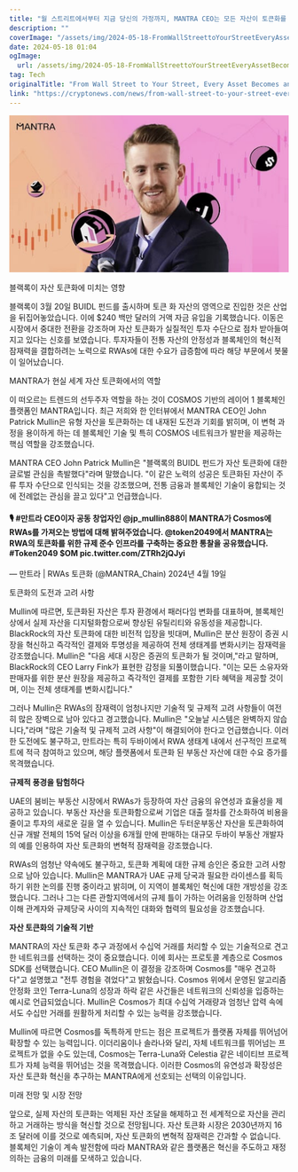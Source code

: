```yaml
---
title: "월 스트리트에서부터 지금 당신의 가정까지, MANTRA CEO는 모든 자산이 토큰화를 통해 투자 기회가 된다고 말합니다"
description: ""
coverImage: "/assets/img/2024-05-18-FromWallStreettoYourStreetEveryAssetBecomesanInvestmentOpportunityThroughTokenizationsaysMANTRACEO_thumbnail.png"
date: 2024-05-18 01:04
ogImage: 
  url: /assets/img/2024-05-18-FromWallStreettoYourStreetEveryAssetBecomesanInvestmentOpportunityThroughTokenizationsaysMANTRACEO_thumbnail.png
tag: Tech
originalTitle: "From Wall Street to Your Street, Every Asset Becomes an Investment Opportunity Through Tokenization, says MANTRA CEO"
link: "https://cryptonews.com/news/from-wall-street-to-your-street-every-asset-becomes-an-investment-opportunity-through-tokenization-says-mantra-ceo.htm"
---
```




![From Wall Street to Your Street, Every Asset Becomes an Investment Opportunity Through Tokenization, says MANTRA CEO](/assets/img/2024-05-18-FromWallStreettoYourStreetEveryAssetBecomesanInvestmentOpportunityThroughTokenizationsaysMANTRACEO_thumbnail.png)

블랙록이 자산 토큰화에 미치는 영향


<div class="content-ad"></div>

블랙록이 3월 20일 BUIDL 펀드를 출시하며 토큰 화 자산의 영역으로 진입한 것은 산업을 뒤집어놓았습니다. 이에 $240 백만 달러의 거액 자금 유입을 기록했습니다. 이동은 시장에서 중대한 전환을 강조하며 자산 토큰화가 실질적인 투자 수단으로 점차 받아들여지고 있다는 신호를 보였습니다. 투자자들이 전통 자산의 안정성과 블록체인의 혁신적 잠재력을 결합하려는 노력으로 RWAs에 대한 수요가 급증함에 따라 해당 부문에서 봇물이 일어났습니다.

MANTRA가 현실 세계 자산 토큰화에서의 역할

이 떠오르는 트렌드의 선두주자 역할을 하는 것이 COSMOS 기반의 레이어 1 블록체인 플랫폼인 MANTRA입니다. 최근 저희와 한 인터뷰에서 MANTRA CEO인 John Patrick Mullin은 유형 자산을 토큰화하는 데 내재된 도전과 기회를 밝히며, 이 변혁 과정을 용이하게 하는 데 블록체인 기술 및 특히 COSMOS 네트워크가 발판을 제공하는 핵심 역할을 강조했습니다.

MANTRA CEO John Patrick Mullin은 "블랙록의 BUIDL 펀드가 자산 토큰화에 대한 글로벌 관심을 촉발했다"라며 말했습니다. "이 같은 노력의 성공은 토큰화된 자산이 주류 투자 수단으로 인식되는 것을 강조했으며, 전통 금융과 블록체인 기술이 융합되는 것에 전례없는 관심을 끌고 있다"고 언급했습니다.

<div class="content-ad"></div>

#### 🎙️ #만트라 CEO이자 공동 창업자인 @jp_mullin888이 MANTRA가 Cosmos에 RWAs를 가져오는 방법에 대해 밝혀주었습니다. @token2049에서 MANTRA는 RWA의 토큰화를 위한 규제 준수 인프라를 구축하는 중요한 통찰을 공유했습니다. #Token2049 $OM pic.twitter.com/ZTRh2jQJyi
— 만트라 | RWAs 토큰화 (@MANTRA_Chain) 2024년 4월 19일

토큰화의 도전과 고려 사항

Mullin에 따르면, 토큰화된 자산은 투자 환경에서 패러다임 변화를 대표하며, 블록체인 상에서 실제 자산을 디지털화함으로써 향상된 유틸리티와 유동성을 제공합니다. BlackRock의 자산 토큰화에 대한 비전적 입장을 빗대며, Mullin은 분산 원장이 증권 시장을 혁신하고 즉각적인 결제와 투명성을 제공하여 전체 생태계를 변화시키는 잠재력을 강조했습니다. Mullin은 "다음 세대 시장은 증권의 토큰화가 될 것이며,"라고 말하며, BlackRock의 CEO Larry Fink가 표현한 감정을 되풀이했습니다. "이는 모든 소유자와 판매자를 위한 분산 원장을 제공하고 즉각적인 결제를 포함한 기타 혜택을 제공할 것이며, 이는 전체 생태계를 변화시킵니다."

그러나 Mullin은 RWAs의 잠재력이 엄청나지만 기술적 및 규제적 고려 사항들이 여전히 많은 장벽으로 남아 있다고 경고했습니다. Mullin은 "오늘날 시스템은 완벽하지 않습니다,"라며 "많은 기술적 및 규제적 고려 사항"이 해결되어야 한다고 언급했습니다. 이러한 도전에도 불구하고, 만트라는 특히 두바이에서 RWA 생태계 내에서 선구적인 프로젝트에 적극 참여하고 있으며, 해당 플랫폼에서 토큰화 된 부동산 자산에 대한 수요 증가를 목격했습니다.

<div class="content-ad"></div>

**규제적 풍경을 탐험하다**

UAE의 붐비는 부동산 시장에서 RWAs가 등장하여 자산 금융의 유연성과 효율성을 제공하고 있습니다. 부동산 자산을 토큰화함으로써 기업은 대출 절차를 간소화하여 비용을 줄이고 투자의 새로운 길을 열 수 있습니다. Mullin은 두터운부동산 자산을 토큰화하여 신규 개발 전체의 15억 달러 이상을 6개월 만에 판매하는 대규모 두바이 부동산 개발자의 예를 인용하여 자산 토큰화의 변혁적 잠재력을 강조했습니다.

RWAs의 엄청난 약속에도 불구하고, 토큰화 계획에 대한 규제 승인은 중요한 고려 사항으로 남아 있습니다. Mullin은 MANTRA가 UAE 규제 당국과 필요한 라이센스를 획득하기 위한 논의를 진행 중이라고 밝히며, 이 지역이 블록체인 혁신에 대한 개방성을 강조했습니다. 그러나 그는 다른 관할지역에서의 규제 틀이 가하는 어려움을 인정하며 산업 이해 관계자와 규제당국 사이의 지속적인 대화와 협력의 필요성을 강조했습니다.

**자산 토큰화의 기술적 기반**

<div class="content-ad"></div>

MANTRA의 자산 토큰화 추구 과정에서 수십억 거래를 처리할 수 있는 기술적으로 견고한 네트워크를 선택하는 것이 중요했습니다. 이에 회사는 프로토콜 계층으로 Cosmos SDK를 선택했습니다. CEO Mullin은 이 결정을 강조하며 Cosmos를 "매우 견고하다"고 설명했고 "전투 경험을 겪었다"고 밝혔습니다. Cosmos 위에서 운영된 알고리즘 안정화 코인 Terra-Luna의 성장과 하락 같은 사건들은 네트워크의 신뢰성을 입증하는 예시로 언급되었습니다. Mullin은 Cosmos가 최대 수십억 거래량과 엄청난 압력 속에서도 수십만 거래를 원활하게 처리할 수 있는 능력을 강조했습니다.

Mullin에 따르면 Cosmos를 독특하게 만드는 점은 프로젝트가 플랫폼 자체를 뛰어넘어 확장할 수 있는 능력입니다. 이더리움이나 솔라나와 달리, 자체 네트워크를 뛰어넘는 프로젝트가 없을 수도 있는데, Cosmos는 Terra-Luna와 Celestia 같은 네이티브 프로젝트가 자체 능력을 뛰어넘는 것을 목격했습니다. 이러한 Cosmos의 유연성과 확장성은 자산 토큰화 혁신을 추구하는 MANTRA에게 선호되는 선택의 이유입니다.

미래 전망 및 시장 전망

앞으로, 실제 자산의 토큰화는 억제된 자산 조달을 해제하고 전 세계적으로 자산을 관리하고 거래하는 방식을 혁신할 것으로 전망됩니다. 자산 토큰화 시장은 2030년까지 16조 달러에 이를 것으로 예측되며, 자산 토큰화의 변혁적 잠재력은 간과할 수 없습니다. 블록체인 기술이 계속 발전함에 따라 MANTRA와 같은 플랫폼은 혁신을 주도하고 재정의하는 금융의 미래를 모색하고 있습니다.